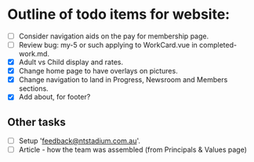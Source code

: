 

# Outline of todo items for website:

- [ ] Consider navigation aids on the pay for membership page.
- [ ] Review bug: my-5 or such applying to WorkCard.vue in completed-work.md.
- [x] Adult vs Child display and rates.
- [x] Change home page to have overlays on pictures.
- [x] Change navigation to land in Progress, Newsroom and Members sections.
- [x] Add about, for footer?

## Other tasks

- [ ] Setup 'feedback@ntstadium.com.au'.
- [ ] Article - how the team was assembled (from Principals & Values page)
